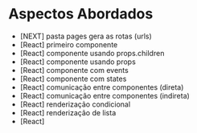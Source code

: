 # Aspectos Abordados

- [NEXT] pasta pages gera as rotas (urls)
- [React] primeiro componente
- [React] componente usando props.children
- [React] componente usando props
- [React] componente com events
- [React] componente com states
- [React] comunicação entre componentes (direta)
- [React] comunicação entre componentes (indireta)
- [React] renderização condicional
- [React] renderização de lista
- [React] 
